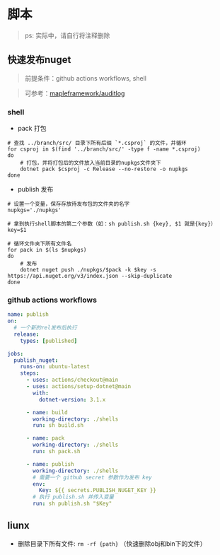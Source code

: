 # 脚本

> ps: 实际中，请自行将注释删除

## 快速发布nuget

> 前提条件：github actions workflows, shell

> 可参考：[mapleframework/auditlog](https://github.com/mapleframework/auditlog)

### shell

* pack 打包

```shell
# 查找 ../branch/src/ 目录下所有后缀 `*.csproj` 的文件，并循环
for csproj in $(find '../branch/src/' -type f -name *.csproj)
do
    # 打包，并将打包后的文件放入当前目录的nupkgs文件夹下
    dotnet pack $csproj -c Release --no-restore -o nupkgs
done
```

* publish 发布

```shell
# 设置一个变量，保存存放待发布包的文件夹的名字
nupkgs='./nupkgs'

# 拿到执行shell脚本的第二个参数（如：sh publish.sh {key}, $1 就是{key}）
key=$1

# 循环文件夹下所有文件名
for pack in $(ls $nupkgs)
do
    # 发布
    dotnet nuget push ./nupkgs/$pack -k $key -s https://api.nuget.org/v3/index.json --skip-duplicate
done
```

### github actions workflows

```yml
name: publish
on:
  # 一个新的rel发布后执行
  release:
    types: [published]

jobs:
  publish_nuget:
    runs-on: ubuntu-latest
    steps:
      - uses: actions/checkout@main
      - uses: actions/setup-dotnet@main
        with:
          dotnet-version: 3.1.x

      - name: build
        working-directory: ./shells
        run: sh build.sh

      - name: pack
        working-directory: ./shells
        run: sh pack.sh

      - name: publish
        working-directory: ./shells
        # 需要一个 github secret 参数作为发布 key
        env:
          Key: ${{ secrets.PUBLISH_NUGET_KEY }}
        # 执行 publish.sh 并传入变量
        run: sh publish.sh "$Key"
```

## liunx

* 删除目录下所有文件: `rm -rf {path}` （快速删除obj和bin下的文件）
